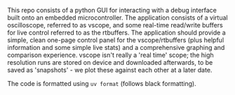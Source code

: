 This repo consists of a python GUI for interacting with a debug interface built onto an embedded microcontroller. The application consists of a virtual oscilloscope, referred to as vscope, and some real-time read/write buffers for live control referred to as the rtbuffers. The application should provide a simple, clean one-page control panel for the vscope/rtbuffers (plus helpful information and some simple live stats) and a comprehensive graphing and comparison experience. vscope isn't really a 'real time' scope; the high resolution runs are stored on device and downloaded afterwards, to be saved as 'snapshots' - we plot these against each other at a later date.

The code is formatted using `uv format` (follows black formatting).
